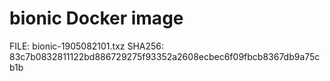 # bionic Docker image

FILE: bionic-1905082101.txz
SHA256: 83c7b0832811122bd886729275f93352a2608ecbec6f09fbcb8367db9a75cb1b
